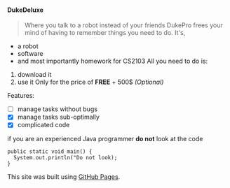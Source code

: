 #### DukeDeluxe
> Where you talk to a robot instead of your friends
DukePro frees your mind of having to remember things you need to do. It's,
- a robot
- software
- and most importantly homework for CS2103
All you need to do is:
1. download it
2. use it
Only for the price of **FREE** + 500$ *(Optional)*

Features:
- [ ] manage tasks without bugs
- [x] manage tasks sub-optimally
- [x] complicated code

if you are an experienced Java programmer **do not** look at the code
```
public static void main() {
  System.out.println("Do not look);
}
```

This site was built using [GitHub Pages](https://pages.github.com/).
